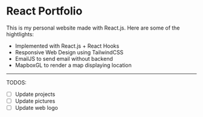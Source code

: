 # React Portfolio

This is my personal website made with React.js. Here are some of the hightlights:

-   Implemented with React.js + React Hooks
-   Responsive Web Design using TailwindCSS
-   EmailJS to send email without backend
-   MapboxGL to render a map displaying location

---

TODOS:

-   [ ] Update projects
-   [ ] Update pictures
-   [ ] Update web logo
